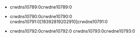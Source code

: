 - crwdns10789:0crwdne10789:0

- crwdns10790:0crwdne10790:0 crwdns10791:0[18392819202910]crwdne10791:0

- crwdns10792:0crwdne10792:0 crwdns10793:0crwdne10793:0
